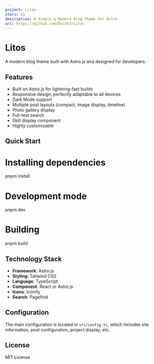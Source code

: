 ```yaml
---
project: Litos
stars: 51
description: A Simple & Modern Blog Theme for Astro
url: https://github.com/Dnzzk2/Litos
---
```


Litos
=====

A modern blog theme built with Astro.js and designed for developers.

Features
--------

-   Built on Astro.js for lightning-fast builds
-   Responsive design, perfectly adaptable to all devices
-   Dark Mode support
-   Multiple post layouts (compact, image display, timeline)
-   Photo gallery display
-   Full-text search
-   Skill display component
-   Highly customizable

Quick Start
-----------

# Installing dependencies
pnpm install

# Development mode
pnpm dev

# Building
pnpm build

Technology Stack
----------------

-   **Framework**: Astro.js
-   **Styling**: Tailwind CSS
-   **Language**: TypeScript
-   **Component**: React or Astro.js
-   **Icons**: Iconify
-   **Search**: Pagefind

Configuration
-------------

The main configuration is located in `src/config.ts`, which includes site information, post configuration, project display, etc.

License
-------

MIT License

